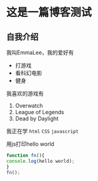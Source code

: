 # 这是一篇博客测试
## 自我介绍

我叫EmmaLee，我的爱好有
* 打游戏
* 看科幻电影
* 健身

我喜欢的游戏有
1. Overwatch
2. League of Legends
3. Dead by Daylight

我正在学    `html`  `CSS`   `javascript` 

用js打印hello world
```javascript
function fn(){
console.log(hello world);
}
fn();
```
